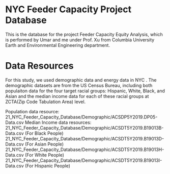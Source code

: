 # NYC Feeder Capacity Project Database

This is the database for the project Feeder Capacity Equity Analysis, which is performed by Umar and me under Prof. Xu from Columbia University Earth and Environmental Engineering department.

# Data Resources
For this study, we used demographic data and energy data in NYC . The demographic datasets are from the US Census Bureau, including both populaiton data for the four target racial groups: Hispanic, White, Black, and Asian and the median income data for each of these racial groups at ZCTA(Zip Code Tabulation Area) level. 

Population data resource:     21_NYC_Feeder_Capacity_Database/Demographic/ACSDP5Y2019.DP05-Data.csv
Median Income data resources: 21_NYC_Feeder_Capacity_Database/Demographic/ACSDT5Y2019.B19013B-Data.csv (For Black People)
                              21_NYC_Feeder_Capacity_Database/Demographic/ACSDT5Y2019.B19013D-Data.csv (For Asian People)
                              21_NYC_Feeder_Capacity_Database/Demographic/ACSDT5Y2019.B19013H-Data.csv (For White People)
                              21_NYC_Feeder_Capacity_Database/Demographic/ACSDT5Y2019.B19013I-Data.csv (For Hispanic People)
                              

